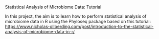 Statistical Analysis of Microbiome Data: Tutorial

In this project, the aim is to learn how to perform statistical analysis of microbiome data in R using the Phyloseq package based on this tutorial: https://www.nicholas-ollberding.com/post/introduction-to-the-statistical-analysis-of-microbiome-data-in-r/ 
